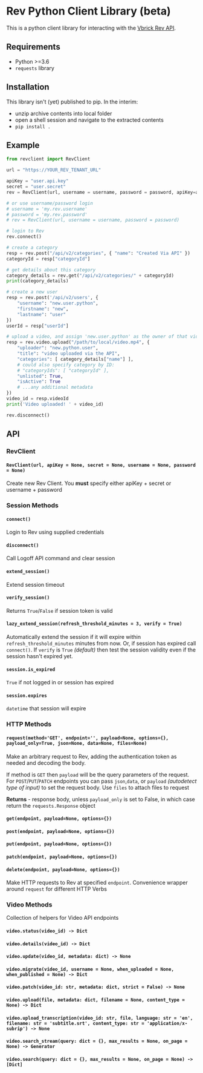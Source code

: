 # Rev Python Client Library (beta)

This is a python client library for interacting with the [Vbrick Rev API](https://revdocs.vbrick.com/reference).


## Requirements

* Python >=3.6
* `requests` library

## Installation

This library isn't (yet) published to pip. In the interim:

* unzip archive contents into local folder
* open a shell session and navigate to the extracted contents
* `pip install .`

## Example

```python
from revclient import RevClient

url = "https://YOUR_REV_TENANT_URL"

apiKey = "user.api.key"
secret = "user.secret"
rev = RevClient(url, username = username, password = password, apiKey=apiKey, secret=secret)

# or use username/password login
# username = 'my.rev.username'
# password = 'my.rev.password'
# rev = RevClient(url, username = username, password = password)

# login to Rev
rev.connect()

# create a category
resp = rev.post("/api/v2/categories", { "name": "Created Via API" })
categoryId = resp["categoryId"]

# get details about this category
category_details = rev.get("/api/v2/categories/" + categoryId)
print(category_details)

# create a new user
resp = rev.post('/api/v2/users', {
	"username": "new.user.python",
	"firstname": "new",
	"lastname": "user"
})
userId = resp["userId"]

# upload a video, and assign 'new.user.python' as the owner of that video, and add to the category created above
resp = rev.video.upload("/path/to/local/video.mp4", {
	"uploader": "new.python.user",
	"title": "video uploaded via the API",
	"categories": [ category_details["name"] ],
	# could also specify category by ID:
	# "categoryIds": [ "categoryId" ],
	"unlisted": True,
	"isActive": True
	# ...any additional metadata
})
video_id = resp.videoId
print('Video uploaded! ' + video_id)

rev.disconnect()

```

## API

### RevClient

#### `RevClient(url, apiKey = None, secret = None, username = None, password = None)`
Create new Rev Client. You **must** specify either apiKey + secret or username + password

### Session Methods

#### `connect()`
Login to Rev using supplied credentials

#### `disconnect()`
Call Logoff API command and clear session

#### `extend_session()`
Extend session timeout

#### `verify_session()`
Returns `True`/`False` if session token is valid

#### `lazy_extend_session(refresh_threshold_minutes = 3, verify = True)`
Automatically extend the session if it will expire within `refresh_threshold_minutes` minutes from now. Or, if session has expired call `connect()`. If `verify` is `True` *(default)* then test the session validity even if the session hasn't expired yet.

#### `session.is_expired`

`True` if not logged in or session has expired

#### `session.expires`

`datetime` that session will expire

### HTTP Methods

#### `request(method='GET', endpoint='', payload=None, options={}, payload_only=True, json=None, data=None, files=None)`

Make an arbitrary request to Rev, adding the authentication token as needed and decoding the body.

If method is `GET` then `payload` will be the query parameters of the request. For `POST`/`PUT`/`PATCH` endpoints you can pass `json`,`data`, or `payload` *(autodetect type of input)* to set the request body. Use `files` to attach files to request

**Returns** - response body, unless `payload_only` is set to False, in which case return the `requests.Response` object

#### `get(endpoint, payload=None, options={})`
#### `post(endpoint, payload=None, options={})`
#### `put(endpoint, payload=None, options={})`
#### `patch(endpoint, payload=None, options={})`
#### `delete(endpoint, payload=None, options={})`

Make HTTP requests to Rev at specified `endpoint`. Convenience wrapper around `request` for different HTTP Verbs

### Video Methods

Collection of helpers for Video API endpoints

#### `video.status(video_id) -> Dict`
#### `video.details(video_id) -> Dict`
#### `video.update(video_id, metadata: dict) -> None`
#### `video.migrate(video_id, username = None, when_uploaded = None, when_published = None) -> Dict`

#### `video.patch(video_id: str, metadata: dict, strict = False) -> None`
#### `video.upload(file, metadata: dict, filename = None, content_type = None) -> Dict`
#### `video.upload_transcription(video_id: str, file, language: str = 'en', filename: str = 'subtitle.srt', content_type: str = 'application/x-subrip') -> None`
#### `video.search_stream(query: dict = {}, max_results = None, on_page = None) -> Generator`
#### `video.search(query: dict = {}, max_results = None, on_page = None) -> [Dict]`